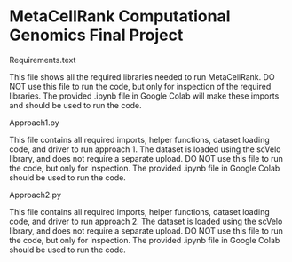 # MetaCellRank Computational Genomics Final Project
Requirements.text

This file shows all the required libraries needed to run MetaCellRank. DO NOT use this file to run the code, but only for inspection of the required libraries. The provided  .ipynb file in Google Colab will make these imports and should be used to run the code. 

Approach1.py

This file contains all required imports, helper functions, dataset loading code, and driver to run approach 1. The dataset is loaded using the scVelo library, and does not require a separate upload. DO NOT use this file to run the code, but only for inspection. The provided .ipynb file in Google Colab should be used to run the code.

Approach2.py

This file contains all required imports, helper functions, dataset loading code, and driver to run approach 2. The dataset is loaded using the scVelo library, and does not require a separate upload. DO NOT use this file to run the code, but only for inspection. The provided .ipynb file in Google Colab should be used to run the code.
